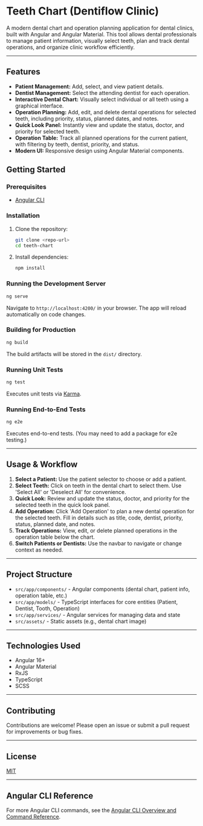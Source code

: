# Teeth Chart (Dentiflow Clinic)

A modern dental chart and operation planning application for dental clinics, built with Angular and Angular Material. This tool allows dental professionals to manage patient information, visually select teeth, plan and track dental operations, and organize clinic workflow efficiently.

---

## Features

- **Patient Management:** Add, select, and view patient details.
- **Dentist Management:** Select the attending dentist for each operation.
- **Interactive Dental Chart:** Visually select individual or all teeth using a graphical interface.
- **Operation Planning:** Add, edit, and delete dental operations for selected teeth, including priority, status, planned dates, and notes.
- **Quick Look Panel:** Instantly view and update the status, doctor, and priority for selected teeth.
- **Operation Table:** Track all planned operations for the current patient, with filtering by teeth, dentist, priority, and status.
- **Modern UI:** Responsive design using Angular Material components.


## Getting Started

### Prerequisites
- [Angular CLI](https://angular.io/cli)

### Installation

1. Clone the repository:
   ```bash
   git clone <repo-url>
   cd teeth-chart
   ```
2. Install dependencies:
   ```bash
   npm install
   ```

### Running the Development Server

```bash
ng serve
```
Navigate to `http://localhost:4200/` in your browser. The app will reload automatically on code changes.

### Building for Production

```bash
ng build
```
The build artifacts will be stored in the `dist/` directory.

### Running Unit Tests

```bash
ng test
```
Executes unit tests via [Karma](https://karma-runner.github.io).

### Running End-to-End Tests

```bash
ng e2e
```
Executes end-to-end tests. (You may need to add a package for e2e testing.)

---

## Usage & Workflow

1. **Select a Patient:** Use the patient selector to choose or add a patient.
2. **Select Teeth:** Click on teeth in the dental chart to select them. Use 'Select All' or 'Deselect All' for convenience.
3. **Quick Look:** Review and update the status, doctor, and priority for the selected teeth in the quick look panel.
4. **Add Operation:** Click 'Add Operation' to plan a new dental operation for the selected teeth. Fill in details such as title, code, dentist, priority, status, planned date, and notes.
5. **Track Operations:** View, edit, or delete planned operations in the operation table below the chart.
6. **Switch Patients or Dentists:** Use the navbar to navigate or change context as needed.

---

## Project Structure

- `src/app/components/` - Angular components (dental chart, patient info, operation table, etc.)
- `src/app/models/` - TypeScript interfaces for core entities (Patient, Dentist, Tooth, Operation)
- `src/app/services/` - Angular services for managing data and state
- `src/assets/` - Static assets (e.g., dental chart image)

---

## Technologies Used
- Angular 16+
- Angular Material
- RxJS
- TypeScript
- SCSS

---

## Contributing

Contributions are welcome! Please open an issue or submit a pull request for improvements or bug fixes.

---

## License

[MIT](LICENSE)  

---

## Angular CLI Reference

For more Angular CLI commands, see the [Angular CLI Overview and Command Reference](https://angular.io/cli).
